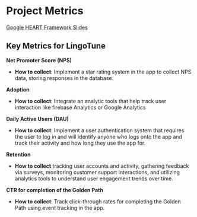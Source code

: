 # Project Metrics

[Google HEART Framework Slides](https://docs.google.com/presentation/d/1zN9kk9sTAY4EAVvL_tDzilyJ7DuriDWFc9fz8cMHPYc/edit#slide=id.gc8216bd24_20_0)

## Key Metrics for LingoTune

**Net Promoter Score (NPS)**

- **How to collect**: Implement a star rating system in the app to collect NPS data, storing responses in the database.

**Adoption**

- **How to collect**: Integrate an analytic tools that help track user interaction like firebase Analytics or Google Analytics

**Daily Active Users (DAU)**

- **How to collect**: Implement a user authentication system that requires the user to log in and will identify anyone who logs onto the app and track their activity and how long they use the app for.

**Retention**

- **How to collect** tracking user accounts and activity, gathering feedback via surveys, monitoring customer support interactions, and utilizing analytics tools to understand user engagement trends over time.

**CTR for completion of the Golden Path**

- **How to collect**: Track click-through rates for completing the Golden Path using event tracking in the app.
